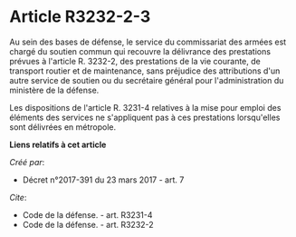 # Article R3232-2-3

Au sein des bases de défense, le service du commissariat des armées est chargé du soutien commun qui recouvre la délivrance
des prestations prévues à l'article R. 3232-2, des prestations de la vie courante, de transport routier et de maintenance,
sans préjudice des attributions d'un autre service de soutien ou du secrétaire général pour l'administration du ministère de
la défense. 

Les dispositions de l'article R. 3231-4 relatives à la mise pour emploi des éléments des services ne s'appliquent pas à ces
prestations lorsqu'elles sont délivrées en métropole.

**Liens relatifs à cet article**

_Créé par_:

  - Décret n°2017-391 du 23 mars 2017 - art. 7

_Cite_:

  - Code de la défense. - art. R3231-4
  - Code de la défense. - art. R3232-2
